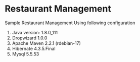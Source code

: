 # Restaurant Management
Sample Restaurant Management Using following configuration
  1. Java version: 1.8.0_111  
  2. Dropwizard 1.0.0
  3. Apache Maven 2.2.1 (rdebian-17)
  4. Hibernate 4.3.5.Final
  5. Mysql 5.5.53

